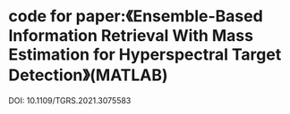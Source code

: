 # code for paper:《Ensemble-Based Information Retrieval With Mass Estimation for Hyperspectral Target Detection》(MATLAB)
DOI: 10.1109/TGRS.2021.3075583
